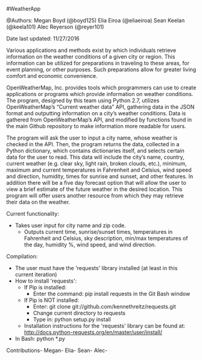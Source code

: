 #WeatherApp

@Authors:
    Megan Boyd (@boyd125)
    Elia Eiroa (@eliaeiroa)
    Sean Keelan (@keela101)
    Alec Reyerson (@reyer101)

Date last updated: 11/27/2016

Various applications and methods exist by which individuals retrieve information on the weather conditions of a given city or region. This information can be utilized for preparations in traveling to these areas, for event planning, or other purposes. Such preparations allow for greater living comfort and economic convenience.

OpenWeatherMap, Inc. provides tools which programmers can use to create applications or programs which provide information on weather conditions. The program, designed by this team using Python 2.7, utilizes OpenWeatherMap’s “Current weather data” API, gathering data in the JSON format and outputting information on a city’s weather conditions. Data is gathered from OpenWeatherMap’s API, and modified by functions found in the main Github repository to make information more readable for users.

The program will ask the user to input a city name, whose weather is checked in the API. Then, the program returns the data, collected in a Python dictionary, which contains dictionaries itself, and selects certain data for the user to read. This data will include the city’s name, country, current weather (e.g. clear sky, light rain, broken clouds, etc.), minimum, maximum and current temperatures in Fahrenheit and Celsius, wind speed and direction, humidity, times for sunrise and sunset, and other features. In addition there will be a five day forecast option that will allow the user to view a brief estimate of the future weather in the desired location.  This program will offer users another resource from which they may retrieve their data on the weather.

Current functionality:
- Takes user input for city name and zip code.
  - Outputs current time, sunrise/sunset times, temperatures in Fahrenheit and
    Celsius, sky description, min/max temperatures of the day, humidity %,
    wind speed, and wind direction.

Compilation:
- The user must have the 'requests' library installed (at least in this current iteration)
- How to install 'requests':
  - If Pip is installed:
    - Enter the command: pip install requests in the Git Bash window
  - If Pip is NOT installed:
    - Enter: git clone git://github.com/kennethreitz/requests.git
    - Change current directory to requests
    - Type in: python setup.py install
  - Installation instructions for the 'requests' library can be found at:
    http://docs.python-requests.org/en/master/user/install/
- In Bash: python *.py

Contributions- 
Megan-
Elia-
Sean-
Alec-
